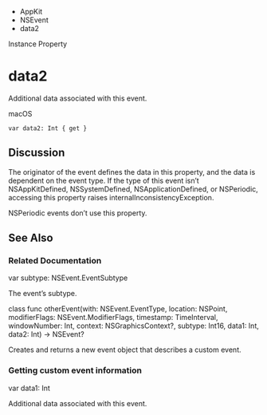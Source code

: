 

- AppKit
- NSEvent
-  data2 

Instance Property

# data2

Additional data associated with this event.

macOS

``` source
var data2: Int { get }
```

## Discussion

The originator of the event defines the data in this property, and the data is dependent on the event type. If the type of this event isn’t NSAppKitDefined, NSSystemDefined, NSApplicationDefined, or NSPeriodic, accessing this property raises internalInconsistencyException.

NSPeriodic events don’t use this property.

## See Also

### Related Documentation

var subtype: NSEvent.EventSubtype

The event’s subtype.

class func otherEvent(with: NSEvent.EventType, location: NSPoint, modifierFlags: NSEvent.ModifierFlags, timestamp: TimeInterval, windowNumber: Int, context: NSGraphicsContext?, subtype: Int16, data1: Int, data2: Int) -> NSEvent?

Creates and returns a new event object that describes a custom event.

### Getting custom event information

var data1: Int

Additional data associated with this event.

